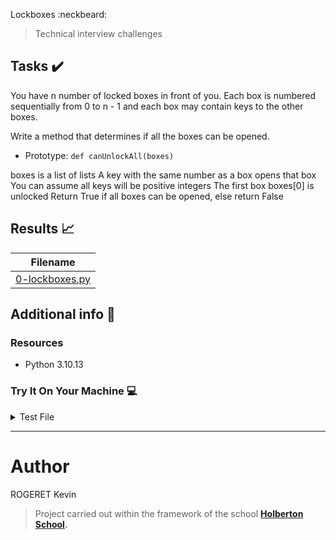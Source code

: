 Lockboxes :neckbeard:

> Technical interview challenges

## Tasks :heavy_check_mark:

You have n number of locked boxes in front of you. Each box is numbered sequentially from 0 to n - 1 and each box may contain keys to the other boxes.

Write a method that determines if all the boxes can be opened.

- Prototype: ```def canUnlockAll(boxes)```

boxes is a list of lists
A key with the same number as a box opens that box
You can assume all keys will be positive integers
The first box boxes[0] is unlocked
Return True if all boxes can be opened, else return False

## Results :chart_with_upwards_trend:

| Filename |
| ------ |
| [0-lockboxes.py](https://github.com/Air-KS/holbertonschool-interview/blob/main/lockboxes/0-lockboxes.py)|


## Additional info :construction:
### Resources

- Python 3.10.13


### Try It On Your Machine :computer:

<details>
<summary>Test File</summary>
<br>

```bash
cd lockboxes
./main_0.py
```
</details>

------------------------------

# Author
ROGERET Kevin<br>
> Project carried out within the framework of the school **[Holberton School](https://www.holbertonschool.com/).**<br>
